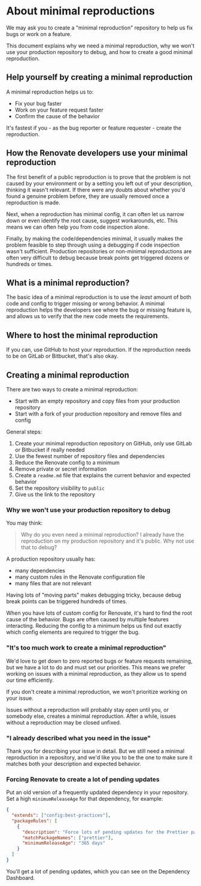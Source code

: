 # About minimal reproductions

We may ask you to create a "minimal reproduction" repository to help us fix bugs or work on a feature.

This document explains why we need a minimal reproduction, why we won't use your production repository to debug, and how to create a good minimal reproduction.

## Help yourself by creating a minimal reproduction

A minimal reproduction helps us to:

- Fix your bug faster
- Work on your feature request faster
- Confirm the cause of the behavior

It's fastest if you - as the bug reporter or feature requester - create the reproduction.

## How the Renovate developers use your minimal reproduction

The first benefit of a public reproduction is to prove that the problem is not caused by your environment or by a setting you left out of your description, thinking it wasn't relevant.
If there were any doubts about whether you'd found a genuine problem before, they are usually removed once a reproduction is made.

Next, when a reproduction has minimal config, it can often let us narrow down or even identify the root cause, suggest workarounds, etc.
This means we can often help you from code inspection alone.

Finally, by making the code/dependencies minimal, it usually makes the problem feasible to step through using a debugging if code inspection wasn't sufficient.
Production repositories or non-minimal reproductions are often very difficult to debug because break points get triggered dozens or hundreds or times.

## What is a minimal reproduction?

The basic idea of a minimal reproduction is to use the _least_ amount of both code and config to trigger missing or wrong behavior.
A minimal reproduction helps the developers see where the bug or missing feature is, and allows us to verify that the new code meets the requirements.

## Where to host the minimal reproduction

If you can, use GitHub to host your reproduction.
If the reproduction needs to be on GitLab or Bitbucket, that's also okay.

## Creating a minimal reproduction

There are two ways to create a minimal reproduction:

- Start with an empty repository and copy files from your production repository
- Start with a fork of your production repository and remove files and config

General steps:

1. Create your minimal reproduction repository on GitHub, only use GitLab or Bitbucket if really needed
1. Use the fewest number of repository files and dependencies
1. Reduce the Renovate config to a minimum
1. Remove private or secret information
1. Create a `readme.md` file that explains the current behavior and expected behavior
1. Set the repository visibility to `public`
1. Give us the link to the repository

### Why we won't use your production repository to debug

You may think:

> Why do you even need a minimal reproduction?
> I already have the reproduction on my production repository and it's public.
> Why not use that to debug?

A production repository usually has:

- many dependencies
- many custom rules in the Renovate configuration file
- many files that are not relevant

Having lots of "moving parts" makes debugging tricky, because debug break points can be triggered hundreds of times.

When you have lots of custom config for Renovate, it's hard to find the root cause of the behavior.
Bugs are often caused by multiple features interacting.
Reducing the config to a minimum helps us find out exactly which config elements are required to trigger the bug.

### "It's too much work to create a minimal reproduction"

We'd love to get down to zero reported bugs or feature requests remaining, but we have a lot to do and must set our priorities.
This means we prefer working on issues with a minimal reproduction, as they allow us to spend our time efficiently.

If you don't create a minimal reproduction, we won't prioritize working on your issue.

Issues without a reproduction will probably stay open until you, or somebody else, creates a minimal reproduction.
After a while, issues without a reproduction may be closed unfixed.

### "I already described what you need in the issue"

Thank you for describing your issue in detail.
But we still need a minimal reproduction in a repository, and we'd like you to be the one to make sure it matches both your description and expected behavior.

### Forcing Renovate to create a lot of pending updates

Put an old version of a frequently updated dependency in your repository.
Set a high `minimumReleaseAge` for that dependency, for example:

```json
{
  "extends": ["config:best-practices"],
  "packageRules": [
    {
      "description": "Force lots of pending updates for the Prettier package",
      "matchPackageNames": ["prettier"],
      "minimumReleaseAge": "365 days"
    }
  ]
}
```

You'll get a lot of pending updates, which you can see on the Dependency Dashboard.
